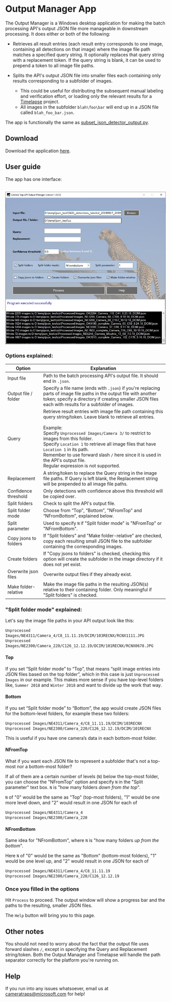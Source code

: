 # Output Manager App

The Output Manager is a Windows desktop application for making the batch processing API's output JSON file more manageable in downstream processing. It does either or both of the following:

- Retrieves all result entries (each result entry corresponds to one image, containing all detections on that image) where the image file path matches a specified query string. It optionally replaces that query string with a replacement token. If the query string is blank, it can be used to prepend a token to all image file paths. 

- Splits the API's output JSON file into smaller files each containing only results corresponding to a subfolder of images. 
    - This could be useful for distributing the subsequent manual labeling and verification effort, or loading only the relevant results for a [Timelapse](../integration/timelapse.md) project.
    - All images in the subfolder `blah\foo\bar` will end up in a JSON file called `blah_foo_bar.json`.

The app is functionally the same as [subset_json_detector_output.py](./subset_json_detector_output.py).


## Download

Download the application <a href="https://lilablobssc.blob.core.windows.net/models/apps/CameraTrapApiOutputManager.1.1.zip">here</a>.


## User guide

The app has one interface:

<br/>
<img src="images/CameraTrapJsonManagerApp.jpg" width=600 alt="Screenshot of the Output Manager app, which only has one interface">
<br/>


### Options explained:

| Option                   | Explanation                |
|--------------------------|----------------------------|
| Input file               | Path to the batch processing API's output file. It should end in `.json`. |
| Output file / folder     | Specify a file name (ends with `.json`) if you're replacing parts of image file paths in the output file with another token; specify a directory if creating smaller JSON files each with results for a subfolder of images.
| Query                    | Retrieve result entries with image file path containing this query string/token. Leave blank to retrieve all entries. <br/> <br/> Example: <br/>Specify `Unprocessed Images/Camera 3/` to restrict to images from this folder. <br/>Specify `Location 1` to retrieve all image files that have `Location 1` in its path. <br/>Remember to use forward slash `/` here since it is used in the API's output file. <br/>Regular expression is not supported.
| Replacement              | A string/token to replace the Query string in the image file paths. If Query is left blank, the Replacement string will be prepended to all image file paths.
| Confidence threshold     | Only detections with confidence above this threshold will be copied over.
| Split folders            | Check to split the API's output file.
| Split folder mode        | Choose from “Top”, “Bottom”, "NFromTop" and “NFromBottom”, explained below. |
| Split parameter          | Used to specify `N` if "Split folder mode" is "NFromTop" or "NFromBottom". |
| Copy jsons to folders    | If "Split folders" and "Make folder-relative" are checked, copy each resulting small JSON file to the subfolder containing the corresponding images. |
| Create folders           | If "Copy jsons to folders" is checked, checking this option will create the subfolder in the image directory if it does not yet exist. | 
| Overwrite json files     | Overwrite output files if they already exist. |
| Make folder-relative     | Make the image file paths in the resulting JSON(s) relative to their containing folder. Only meaningful if "Split folders" is checked. |


### "Split folder mode" explained:

Let's say the image file paths in your API output look like this:

```
Unprocessed Images/NE4311/Camera_4/C8_11.11.19/DCIM/103RECNX/RCNX1111.JPG
Unprocessed Images/NE2300/Camera_220/C126_12.12.19/DCIM/101RECNX/RCNX0678.JPG
```

#### Top

If you set “Split folder mode” to “Top”, that means “split image entries into JSON files based on the top folder”, which in this case is just `Unprocessed Images` in our example. This makes more sense if you have top-level folders like, `Summer 2018` and `Winter 2018` and want to divide up the work that way.


#### Bottom

If you set “Split folder mode” to “Bottom”, the app would create JSON files for the bottom-level folders, for example these two folders:
 
```
Unprocessed Images/NE4311/Camera_4/C8_11.11.19/DCIM/103RECNX
Unprocessed Images/NE2300/Camera_220/C126_12.12.19/DCIM/101RECNX
```

This is useful if you have one camera’s data in each bottom-most folder.


#### NFromTop

What if you want each JSON file to represent a subfolder that's not a top-most nor a bottom-most folder?

If all of them are a certain number of levels (`N`) below the top-most folder, you can choose the "NFromTop" option and specify `N` in the "Split parameter" text box. `N` is "how many folders _down from the top_". 

`N` of "0" would be the same as "Top" (top-most folders), "1" would be one more level down, and "2" would result in one JSON for each of
```
Unprocessed Images/NE4311/Camera_4
Unprocessed Images/NE2300/Camera_220
```

#### NFromBottom

Same idea for "NFromBottom", where `N` is "how many folders _up from the bottom_". 

Here `N` of "0" would be the same as "Bottom" (bottom-most folders), "1" would be one level up, and "2" would result in one JSON for each of 
```
Unprocessed Images/NE4311/Camera_4/C8_11.11.19
Unprocessed Images/NE2300/Camera_220/C126_12.12.19
```


### Once you filled in the options


Hit `Process` to proceed. The output window will show a progress bar and the paths to the resulting, smaller JSON files. 

The `Help` button will bring you to this page.



## Other notes

You should not need to worry about the fact that the output file uses forward slashes `/`, except in specifying the Query and Replacement string/token. Both the Output Manager and Timelapse will handle the path separator correctly for the platform you're running on.



## Help

If you run into any issues whatsoever, email us at cameratraps@microsoft.com for help!
